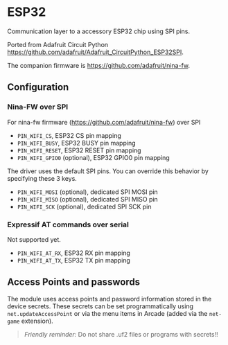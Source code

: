 # ESP32

Communication layer to a accessory ESP32 chip using SPI pins.

Ported from Adafruit Circuit Python 
https://github.com/adafruit/Adafruit_CircuitPython_ESP32SPI.

The companion firmware is https://github.com/adafruit/nina-fw.

## Configuration


### Nina-FW over SPI

For nina-fw firmware (https://github.com/adafruit/nina-fw) over SPI

* ``PIN_WIFI_CS``, ESP32 CS pin mapping
* ``PIN_WIFI_BUSY``, ESP32 BUSY pin mapping
* ``PIN_WIFI_RESET``, ESP32 RESET pin mapping
* ``PIN_WIFI_GPIO0`` (optional), ESP32 GPIO0 pin mapping

The driver uses the default SPI pins. You can override this behavior by specifying these 3 keys.

* ``PIN_WIFI_MOSI`` (optional), dedicated SPI MOSI pin
* ``PIN_WIFI_MISO`` (optional), dedicated SPI MISO pin
* ``PIN_WIFI_SCK`` (optional), dedicated SPI SCK pin

### Expressif AT commands over serial

Not supported yet.

* ``PIN_WIFI_AT_RX``, ESP32 RX pin mapping
* ``PIN_WIFI_AT_TX``, ESP32 TX pin mapping

## Access Points and passwords

The module uses access points and password information stored in the device secrets. These secrets can be set programmatically using ``net.updateAccessPoint`` or via the menu items in Arcade (added via the ``net-game`` extension).

> *Friendly reminder:* Do not share .uf2 files or programs with secrets!!